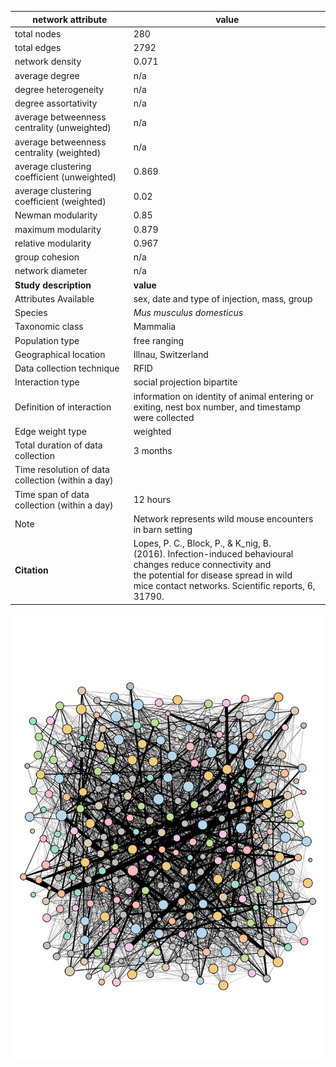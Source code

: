 network attribute|value
---|---
total nodes|280
total edges|2792
network density|0.071
average degree|n/a
degree heterogeneity|n/a
degree assortativity|n/a
average betweenness centrality (unweighted)|n/a
average betweenness centrality (weighted)|n/a
average clustering coefficient (unweighted)|0.869
average clustering coefficient (weighted)|0.02
Newman modularity|0.85
maximum modularity|0.879
relative modularity|0.967
group cohesion|n/a
network diameter|n/a
**Study description**|**value**
Attributes Available|sex, date and type of injection, mass, group
Species|*Mus musculus domesticus*
Taxonomic class|Mammalia
Population type|free ranging
Geographical location|Illnau, Switzerland
Data collection technique|RFID
Interaction type|social projection bipartite
Definition of interaction|information on identity of animal entering or exiting, nest box number, and timestamp were collected
Edge weight type|weighted
Total duration of data collection|3 months
Time resolution of data collection (within a day)|
Time span of data collection (within a day)|12 hours
Note|Network represents wild mouse encounters in barn setting
**Citation** | Lopes, P. C., Block, P., & K_nig, B. <br> (2016). Infection-induced behavioural changes reduce connectivity and <br> the potential for disease spread in wild <br> mice contact networks. Scientific reports, 6, 31790. <br>
![NetworkImage](/Networks/Network%20Visualizations/mouse_lopes.png)

